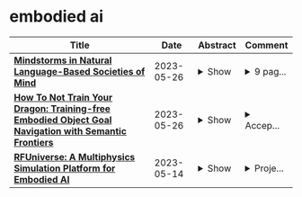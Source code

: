 # embodied ai

| **Title** | **Date** | **Abstract** | **Comment** |
| --- | --- | --- | --- |
| **[Mindstorms in Natural Language-Based Societies of Mind](http://arxiv.org/abs/2305.17066v1)** | 2023-05-26 | <details><summary>Show</summary><p>Both Minsky's "society of mind" and Schmidhuber's "learning to think" inspire diverse societies of large multimodal neural networks (NNs) that solve problems by interviewing each other in a "mindstorm." Recent implementations of NN-based societies of minds consist of large language models (LLMs) and other NN-based experts communicating through a natural language interface. In doing so, they overcome the limitations of single LLMs, improving multimodal zero-shot reasoning. In these natural language-based societies of mind (NLSOMs), new agents -- all communicating through the same universal symbolic language -- are easily added in a modular fashion. To demonstrate the power of NLSOMs, we assemble and experiment with several of them (having up to 129 members), leveraging mindstorms in them to solve some practical AI tasks: visual question answering, image captioning, text-to-image synthesis, 3D generation, egocentric retrieval, embodied AI, and general language-based task solving. We view this as a starting point towards much larger NLSOMs with billions of agents-some of which may be humans. And with this emergence of great societies of heterogeneous minds, many new research questions have suddenly become paramount to the future of artificial intelligence. What should be the social structure of an NLSOM? What would be the (dis)advantages of having a monarchical rather than a democratic structure? How can principles of NN economies be used to maximize the total reward of a reinforcement learning NLSOM? In this work, we identify, discuss, and try to answer some of these questions.</p></details> | <details><summary>9 pag...</summary><p>9 pages in main text + 7 pages of references + 38 pages of appendices, 14 figures in main text + 13 in appendices, 7 tables in appendices</p></details> |
| **[How To Not Train Your Dragon: Training-free Embodied Object Goal Navigation with Semantic Frontiers](http://arxiv.org/abs/2305.16925v1)** | 2023-05-26 | <details><summary>Show</summary><p>Object goal navigation is an important problem in Embodied AI that involves guiding the agent to navigate to an instance of the object category in an unknown environment -- typically an indoor scene. Unfortunately, current state-of-the-art methods for this problem rely heavily on data-driven approaches, \eg, end-to-end reinforcement learning, imitation learning, and others. Moreover, such methods are typically costly to train and difficult to debug, leading to a lack of transferability and explainability. Inspired by recent successes in combining classical and learning methods, we present a modular and training-free solution, which embraces more classic approaches, to tackle the object goal navigation problem. Our method builds a structured scene representation based on the classic visual simultaneous localization and mapping (V-SLAM) framework. We then inject semantics into geometric-based frontier exploration to reason about promising areas to search for a goal object. Our structured scene representation comprises a 2D occupancy map, semantic point cloud, and spatial scene graph. Our method propagates semantics on the scene graphs based on language priors and scene statistics to introduce semantic knowledge to the geometric frontiers. With injected semantic priors, the agent can reason about the most promising frontier to explore. The proposed pipeline shows strong experimental performance for object goal navigation on the Gibson benchmark dataset, outperforming the previous state-of-the-art. We also perform comprehensive ablation studies to identify the current bottleneck in the object navigation task.</p></details> | <details><summary>Accep...</summary><p>Accepted by/To be published in Robotics: Science and Systems (RSS) 2023; 11 pages, 5 figures</p></details> |
| **[RFUniverse: A Multiphysics Simulation Platform for Embodied AI](http://arxiv.org/abs/2202.00199v2)** | 2023-05-14 | <details><summary>Show</summary><p>Multiphysics phenomena, the coupling effects involving different aspects of physics laws, are pervasive in the real world and can often be encountered when performing everyday household tasks. Intelligent agents which seek to assist or replace human laborers will need to learn to cope with such phenomena in household task settings. To equip the agents with such kind of abilities, the research community needs a simulation environment, which will have the capability to serve as the testbed for the training process of these intelligent agents, to have the ability to support multiphysics coupling effects. Though many mature simulation software for multiphysics simulation have been adopted in industrial production, such techniques have not been applied to robot learning or embodied AI research. To bridge the gap, we propose a novel simulation environment named RFUniverse. This simulator can not only compute rigid and multi-body dynamics, but also multiphysics coupling effects commonly observed in daily life, such as air-solid interaction, fluid-solid interaction, and heat transfer. Because of the unique multiphysics capacities of this simulator, we can benchmark tasks that involve complex dynamics due to multiphysics coupling effects in a simulation environment before deploying to the real world. RFUniverse provides multiple interfaces to let the users interact with the virtual world in various ways, which is helpful and essential for learning, planning, and control. We benchmark three tasks with reinforcement learning, including food cutting, water pushing, and towel catching. We also evaluate butter pushing with a classic planning-control paradigm. This simulator offers an enhancement of physics simulation in terms of the computation of multiphysics coupling effects.</p></details> | <details><summary>Proje...</summary><p>Project page: https://sites.google.com/view/rfuniverse</p></details> |